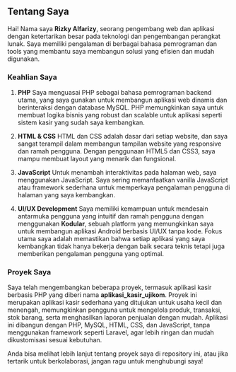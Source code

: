 ## Tentang Saya

Hai! Nama saya **Rizky Alfarizy**, seorang pengembang web dan aplikasi dengan ketertarikan besar pada teknologi dan pengembangan perangkat lunak. Saya memiliki pengalaman di berbagai bahasa pemrograman dan tools yang membantu saya membangun solusi yang efisien dan mudah digunakan.

### Keahlian Saya

1. **PHP**
   Saya menguasai PHP sebagai bahasa pemrograman backend utama, yang saya gunakan untuk membangun aplikasi web dinamis dan berinteraksi dengan database MySQL. PHP memungkinkan saya untuk membuat logika bisnis yang robust dan scalable untuk aplikasi seperti sistem kasir yang sudah saya kembangkan.

2. **HTML & CSS**
   HTML dan CSS adalah dasar dari setiap website, dan saya sangat terampil dalam membangun tampilan website yang responsive dan ramah pengguna. Dengan penggunaan HTML5 dan CSS3, saya mampu membuat layout yang menarik dan fungsional.

3. **JavaScript**
   Untuk menambah interaktivitas pada halaman web, saya menggunakan JavaScript. Saya sering memanfaatkan vanilla JavaScript atau framework sederhana untuk memperkaya pengalaman pengguna di halaman yang saya kembangkan.

4. **UI/UX Development**
   Saya memiliki kemampuan untuk mendesain antarmuka pengguna yang intuitif dan ramah pengguna dengan menggunakan **Kodular**, sebuah platform yang memungkinkan saya untuk membangun aplikasi Android berbasis UI/UX tanpa kode. Fokus utama saya adalah memastikan bahwa setiap aplikasi yang saya kembangkan tidak hanya bekerja dengan baik secara teknis tetapi juga memberikan pengalaman pengguna yang optimal.

### Proyek Saya

Saya telah mengembangkan beberapa proyek, termasuk aplikasi kasir berbasis PHP yang diberi nama **aplikasi_kasir_ujikom**. Proyek ini merupakan aplikasi kasir sederhana yang ditujukan untuk usaha kecil dan menengah, memungkinkan pengguna untuk mengelola produk, transaksi, stok barang, serta menghasilkan laporan penjualan dengan mudah. Aplikasi ini dibangun dengan PHP, MySQL, HTML, CSS, dan JavaScript, tanpa menggunakan framework seperti Laravel, agar lebih ringan dan mudah dikustomisasi sesuai kebutuhan.

Anda bisa melihat lebih lanjut tentang proyek saya di repository ini, atau jika tertarik untuk berkolaborasi, jangan ragu untuk menghubungi saya!
